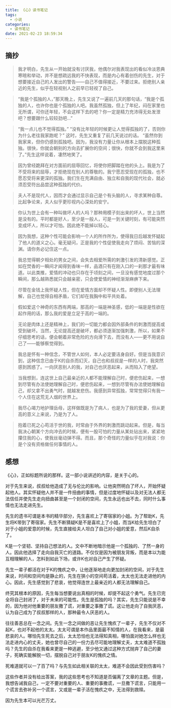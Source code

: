 ```yaml
---
title: 《心》读书笔记
tags:
  - 小说
categories:
  - 读书笔记
date: 2021-02-23 18:59:34
---
```


## 摘抄

> 我才明白，先生从一开始就没有讨厌我，他偶尔对我表现出的看似冷淡恩典寒暄和举动，并不是想疏远我的不快表现，而是内心有着创伤的先生，对于想要接近自己的人发出的警告——自己不值得接近，不要过来。拒绝别人亲近的先生，似乎在轻视别人之前早已轻视了自己。

> “我是个孤独的人，”那天晚上，先生又说了一遍前几天的那句话，“我是个孤独的人，也许你也是个孤独的人吧。我虽然孤独，但上了年纪，闷在家里也无所谓，可你还年轻，不会这样下去的吧？你一定是精力充沛得无处发泄吧？想要跟什么较较劲吧…”

> “我一点儿也不觉得孤独。”
> “没有比年轻的时候更让人觉得孤独的了，否则你为什么老往我家跑呢？”
> 这时，先生又重复了前几天说过的话。
> “虽然你到我家来，但你仍感到孤独吧。因为，我没有力量让你从根本上摆脱这种孤独。很快，你就会朝别的方向去扩展你的空间；很快，你就不会到我这里来了。”先生这样说着，凄然地笑了。

> 因为曾经跪拜在对方面前的屈辱回忆，将使你把脚踏在他的头上。我是为了不受将来的屈辱，才拒绝现在别人的尊敬的。我宁愿忍受现在的孤独，也不愿忍受将来更深的孤独。我们生在充满自由、独立和自我的现代社会，就必须忍受符出品尝这种孤独的代价。

> 夫人不是现代人，因而才会通过显示自己是个有头脑的人，寻求某种自尊。比起争论来，夫人似乎更珍视内心深处的安宁。

> 你认为世上会有一种叫做坏人的人吗？那种用模子刻出来的坏人，世上当然是没有的。平时都是好人，至少是一般人，可是一到关键时刻，有可能突然变成坏人，所以才可怕。因此绝不能掉以轻心。

> 因为我想，这种个性可能会影响一个人的所作所为，使得我日后越发怀疑起了他人的道义之心。毫无疑问，正是我的个性促使我走向了烦闷、苦恼的深渊。请你务必记住这一点。

> 我总觉得朝夕相处的男女之间，会失去相爱所需的刺激引发的清新感觉。正如在焚香的一瞬间才闻得到香味一样，品酒只有在刚入口的一刹那才最有味道。以此类推，爱情的冲动也只存在于顷刻之间，一旦没有感觉地度过那个瞬间，那么越熟悉就只会越亲密，只会使爱情的神经渐渐麻痹下来。

> 尽管在金钱上我怀疑人性，但在爱情方面却不怀疑人性。即便别人无法理解，自己也觉得自相矛盾，它们却在我胸中和平共处着。

> 假如爱这个神奇的东西有两端，那高的一端是神圣感，低的一端是是性欲在起作用的话，那么我的爱是立足于高的一端的。

> 无论是肉体上还是精神上，我们的一切能力都会因外部条件的刺激而提高或受到破坏。当然，无论提高还是破坏，都必须逐渐加强刺激，所以，如果不仔细思考的话，便会朝着非常危险的方向滑下去，而没有人——更不用说自己了——能够察觉得到。

> 我总是怀有一种信念，不管世人如何，本人必定要洁身自好。但是当我意识到，这种信念已由于K的自杀而幻灭，自己也和叔叔是一样的人时，我突然感到困惑了。一向厌恶别人的我，对自己也厌恶起来，从而陷入了绝望。

> 当我想到，连这世上自己最亲近的人都不能理解自己时，便悲伤起来，一想到尽管有办法使她理解自己时，便悲伤起来，一想到尽管有办法使她理解自己，却又拿不出勇气时，就越发悲伤。我感到异常孤独，常常觉得只有我一个人住在这荒无人烟的世界上。

> 我尽心竭力地护理岳母，这样做既是为了病人，也是为了我的爱妻，但从更高的意义上来说，乃是为了人。

> 抱着已死之心苟活于世的我，时常由于外界的刺激而跳动起来。但是，每当我决心朝某个方向冲去的时候，便有一股可怕的力量从某处钻出来，紧紧地攥住我的心，使我丝毫动弹不得。而且，那个奇怪的力量似乎在对我说：你是个没有资格做任何事情的人。

## 感想

《心》，正如标题所说的那样。这一部小说讲述的内容，是关于心的。

对于先生来说，叔叔给他造成了无与伦比的影响。让他突然明白了坏人，开始怀疑起他人。其实怀疑他人并不是一件扭曲的事情，但是过度地怀疑以及对无法人都无法信任并使先生走向扭曲甚至是一个封闭的空间，先生永远也出不去，同时什么事情也无法走进先生。

先生的遗书可谓是本书的精华部分，先生喜欢上了寄宿家的小姐。为了帮助K，先生将K带到了寄宿家。先生不断猜疑K是不是喜欢上了小姐，而当K给先生坦白了对于小姐的爱意的时候，先生直接给夫人坦白了自己对小姐的爱意，然后K自杀了。

K是一个坚韧、坚持自己想法的人。文中不断地暗示他是一个孤独的、了然一身的人。因此他选择了走向自我灭亡的道路。不仅仅是因为被朋友背叛，而是本以为能互相理解的人，怎料到如此下场，或许K也对自己产生了怀疑。

先生一辈子都活在对于K的愧疚之中，让他逐渐地走向更加封闭的空间，对于先生来说，时间和空间均是静止的，先生在狭小的空间苟活着，太太也无法走进他的内心。因此，先生感觉到了悲哀，他觉得连世上最亲近的人都无法理解自己。

终究其根本的原因，先生每当想要说出真相的时候，却提不起这个勇气。先生已完全将自己封闭了，对于未来的可能性。先生是孤独的吗？其实，先生只能说是不幸的，因为他对他重要的朋友撒了谎，对重要之事撒了谎。这让他走向了自我厌恶，认为自己成为了叔叔那样的人，那种最令人厌恶的人。

往往善恶总在一念之间。先生一念之间做的恶让先生愧疚了一辈子，先生不仅对不起K，也对不起他的太太。太太可谓是本作品里面最不知情的人，在我看来，是最悲哀的人。哪怕先生死去之后，太太恐怕也无法得知真相，哪怕面对她怎么样也无法走进内心的丈夫，她也曾尽自己的一份力去尽可能地理解丈夫，太太难道不孤独吗？先生的自杀在我看来更是一种逃避，至少他又通过这种方式抛弃了自己的妻子，死确实能解脱一切，摆脱自己对于朋友K的愧疚之情。

死难道就可以一了百了吗？与先生如此相关联的太太，难道不会因此受到伤害吗？

这些作者并没有给出答案，我的这些思考也不知道是否偏离了文章的主题。但是，我想告诫我自己，一定不要对重要的人、重要的事撒谎，一旦撒下谎言，只能用一个谎言去弥补另一个谎言，又或是一辈子活在愧疚之中，无法得到救赎。

因为先生本可以光芒万丈。
